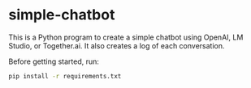 # simple-chatbot
This is a Python program to create a simple chatbot using OpenAI, LM Studio, or Together.ai.  It also creates a log of each conversation.  

Before getting started, run: 
```bash
pip install -r requirements.txt   
```
